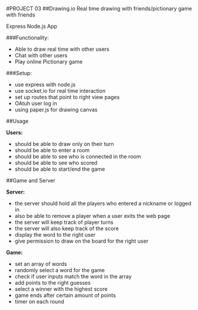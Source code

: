 #PROJECT 03
##Drawing.io 
Real time drawing with friends/pictionary game with friends

Express Node.js App

###Functionality: 
- Able to draw real time with other users
- Chat with other users
- Play online Pictionary game

###Setup:

- use express with node.js
- use socket.io for real time interaction
- set up routes that point to right view pages
- OAtuh user log in
- using paper.js for drawing canvas

##Usage 

**Users:**

- should be able to draw only on their turn
- should be able to enter a room
- should be able to see who is connected in the room
- should be able to see who scored
- should be able to start/end the game

##Game and Server

**Server:**

- the server should hold all the players who entered a nickname or logged in
- also be able to remove a player when a user exits the web page
- the server will keep track of player turns
- the server will also keep track of the score
- display the word to the right user
- give permission to draw on the board for the right user

**Game:**

- set an array of words 
- randomly select a word for the game
- check if user inputs match the word in the array
- add points to the right guesses
- select a winner with the highest score
- game ends after certain amount of points
- timer on each round


